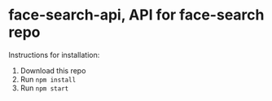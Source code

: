 # face-search-api, API for face-search repo

Instructions for installation:
1. Download this repo
2. Run `npm install`
3. Run `npm start`
